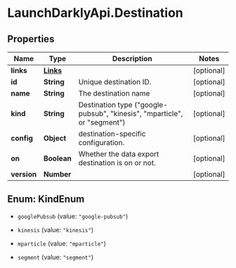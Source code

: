 # LaunchDarklyApi.Destination

## Properties
Name | Type | Description | Notes
------------ | ------------- | ------------- | -------------
**links** | [**Links**](Links.md) |  | [optional] 
**id** | **String** | Unique destination ID. | [optional] 
**name** | **String** | The destination name | [optional] 
**kind** | **String** | Destination type (\"google-pubsub\", \"kinesis\", \"mparticle\", or \"segment\") | [optional] 
**config** | **Object** | destination-specific configuration. | [optional] 
**on** | **Boolean** | Whether the data export destination is on or not. | [optional] 
**version** | **Number** |  | [optional] 


<a name="KindEnum"></a>
## Enum: KindEnum


* `googlePubsub` (value: `"google-pubsub"`)

* `kinesis` (value: `"kinesis"`)

* `mparticle` (value: `"mparticle"`)

* `segment` (value: `"segment"`)




